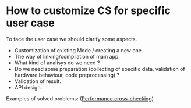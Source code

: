 # How to customize CS for specific user case

To face the user case we should clarify some aspects.

- Customization of existing Mode / creating a new one.
- The way of linking/compilation of main app.
- What kind of analisys do we need ?
- Do we need some preparation (collecting of specific data, validation of hardware behaviour, code preprocessing) ?
- Validation of result.
- API design.

Examples of solved problems:
([Performance cross-checking](perf_cross_check.md))